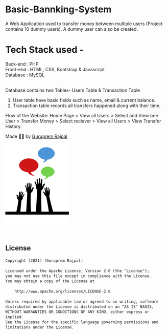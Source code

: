 
 
# Basic-Bannking-System
  
A Web Application used to transfer money between multiple users (Project contains 10 dummy users). A dummy user can also be created.  

# Tech Stack used - 
Back-end : PHP <br>
Front-end : HTML, CSS, Bootstrap & Javascript <br>
Database : MySQL   
<br>

Database contains two Tables- Users Table & Transaction Table 
1. User table have basic fields such as name, email & current balance. 
2. Transaction table records all transfers happened along with their time.  

Flow of the Website: Home Page > View all Users > Select and View one User > Transfer Money > Select reciever > View all Users > View Transfer History.

Made ✌🏻 by <a href="https://www.linkedin.com/in/guruprem-singh-rajpal-67b486122/"> Guruprem Rajpal </a>

<img src= "assets/media/logo_small.png"> </img>
<br>
<br>
<br>
## License

    Copyright [2021] [Guruprem Rajpal]

    Licensed under the Apache License, Version 2.0 (the "License");
    you may not use this file except in compliance with the License.
    You may obtain a copy of the License at

        http://www.apache.org/licenses/LICENSE-2.0

    Unless required by applicable law or agreed to in writing, software
    distributed under the License is distributed on an "AS IS" BASIS,
    WITHOUT WARRANTIES OR CONDITIONS OF ANY KIND, either express or implied.
    See the License for the specific language governing permissions and
    limitations under the License.
